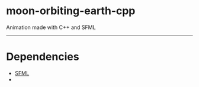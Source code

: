 # moon-orbiting-earth-cpp
Animation made with C++ and SFML

---

# Dependencies

+ [SFML](https://www.sfml-dev.org/)
+ 